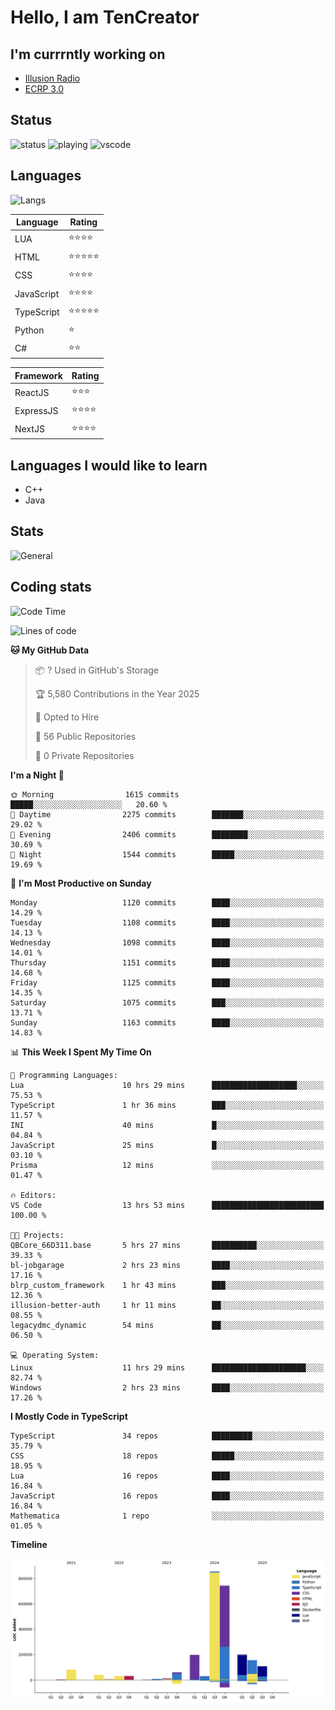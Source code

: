 # Hello, I am TenCreator

## I'm currrntly working on
- [Illusion Radio](https://illusionradio.co.uk/)
- [ECRP 3.0](http://github.com/Emerald-Coast-Roleplay/)

## Status
![status](https://api.statusbadges.me/badge/status/518334475038359555?simple=true&style=for-the-badge)
![playing](https://api.statusbadges.me/badge/playing/518334475038359555?style=for-the-badge)
![vscode](https://api.statusbadges.me/badge/vscode/518334475038359555?style=for-the-badge)

## Languages
![Langs](https://github-readme-stats.vercel.app/api/top-langs/?username=tencreator&layout=compact&theme=radical)


|Language|Rating|
|--------|------|
|LUA|⭐️⭐️⭐️⭐️|
|HTML|⭐️⭐️⭐️⭐️⭐️|
|CSS|⭐️⭐️⭐️⭐️|
|JavaScript|⭐️⭐️⭐️⭐️|
|TypeScript|⭐️⭐️⭐️⭐️⭐️|
|Python|⭐️|
|C#|⭐️⭐️ |

|Framework|Rating|
|--------|------|
|ReactJS|⭐️⭐️⭐|
|ExpressJS|⭐️⭐️⭐️⭐️|
|NextJS|⭐️⭐️⭐⭐️|

## Languages I would like to learn
- C++
- Java

## Stats
![General](https://github-readme-stats.vercel.app/api?username=tencreator&show_icons=true&theme=radical)

## Coding stats

<!--START_SECTION:waka-->
![Code Time](http://img.shields.io/badge/Code%20Time-712%20hrs%2013%20mins-blue)

![Lines of code](https://img.shields.io/badge/From%20Hello%20World%20I%27ve%20Written-2.5%20million%20lines%20of%20code-blue)

**🐱 My GitHub Data** 

> 📦 ? Used in GitHub's Storage 
 > 
> 🏆 5,580 Contributions in the Year 2025
 > 
> 💼 Opted to Hire
 > 
> 📜 56 Public Repositories 
 > 
> 🔑 0 Private Repositories 
 > 
**I'm a Night 🦉** 

```text
🌞 Morning                1615 commits        █████░░░░░░░░░░░░░░░░░░░░   20.60 % 
🌆 Daytime                2275 commits        ███████░░░░░░░░░░░░░░░░░░   29.02 % 
🌃 Evening                2406 commits        ████████░░░░░░░░░░░░░░░░░   30.69 % 
🌙 Night                  1544 commits        █████░░░░░░░░░░░░░░░░░░░░   19.69 % 
```
📅 **I'm Most Productive on Sunday** 

```text
Monday                   1120 commits        ████░░░░░░░░░░░░░░░░░░░░░   14.29 % 
Tuesday                  1108 commits        ████░░░░░░░░░░░░░░░░░░░░░   14.13 % 
Wednesday                1098 commits        ████░░░░░░░░░░░░░░░░░░░░░   14.01 % 
Thursday                 1151 commits        ████░░░░░░░░░░░░░░░░░░░░░   14.68 % 
Friday                   1125 commits        ████░░░░░░░░░░░░░░░░░░░░░   14.35 % 
Saturday                 1075 commits        ███░░░░░░░░░░░░░░░░░░░░░░   13.71 % 
Sunday                   1163 commits        ████░░░░░░░░░░░░░░░░░░░░░   14.83 % 
```


📊 **This Week I Spent My Time On** 

```text
💬 Programming Languages: 
Lua                      10 hrs 29 mins      ███████████████████░░░░░░   75.53 % 
TypeScript               1 hr 36 mins        ███░░░░░░░░░░░░░░░░░░░░░░   11.57 % 
INI                      40 mins             █░░░░░░░░░░░░░░░░░░░░░░░░   04.84 % 
JavaScript               25 mins             █░░░░░░░░░░░░░░░░░░░░░░░░   03.10 % 
Prisma                   12 mins             ░░░░░░░░░░░░░░░░░░░░░░░░░   01.47 % 

🔥 Editors: 
VS Code                  13 hrs 53 mins      █████████████████████████   100.00 % 

🐱‍💻 Projects: 
QBCore_66D311.base       5 hrs 27 mins       ██████████░░░░░░░░░░░░░░░   39.33 % 
bl-jobgarage             2 hrs 23 mins       ████░░░░░░░░░░░░░░░░░░░░░   17.16 % 
blrp_custom_framework    1 hr 43 mins        ███░░░░░░░░░░░░░░░░░░░░░░   12.36 % 
illusion-better-auth     1 hr 11 mins        ██░░░░░░░░░░░░░░░░░░░░░░░   08.55 % 
legacydmc_dynamic        54 mins             ██░░░░░░░░░░░░░░░░░░░░░░░   06.50 % 

💻 Operating System: 
Linux                    11 hrs 29 mins      █████████████████████░░░░   82.74 % 
Windows                  2 hrs 23 mins       ████░░░░░░░░░░░░░░░░░░░░░   17.26 % 
```

**I Mostly Code in TypeScript** 

```text
TypeScript               34 repos            █████████░░░░░░░░░░░░░░░░   35.79 % 
CSS                      18 repos            █████░░░░░░░░░░░░░░░░░░░░   18.95 % 
Lua                      16 repos            ████░░░░░░░░░░░░░░░░░░░░░   16.84 % 
JavaScript               16 repos            ████░░░░░░░░░░░░░░░░░░░░░   16.84 % 
Mathematica              1 repo              ░░░░░░░░░░░░░░░░░░░░░░░░░   01.05 % 
```



**Timeline**

![Lines of Code chart](https://raw.githubusercontent.com/tencreator/tencreator/main/assets/bar_graph.png)


<!--END_SECTION:waka-->
